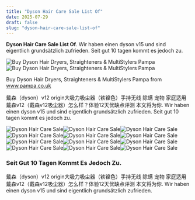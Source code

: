 ```yaml
---
title: "Dyson Hair Care Sale List Of"
date: 2025-07-29
draft: false
slug: "dyson-hair-care-sale-list-of" 
---
```


**Dyson Hair Care Sale List Of**. Wir haben einen dyson v15 und sind eigentlich grundsätzlich zufrieden. Seit gut 10 tagen kommt es jedoch zu.

![Buy Dyson Hair Dryers, Straighteners & MultiStylers Pampa](https://www.pampa.co.uk/media/wysiwyg/Hero-Banner_3.jpg)![Buy Dyson Hair Dryers, Straighteners & MultiStylers Pampa](https://www.pampa.co.uk/media/wysiwyg/Hero-Banner_3.jpg)

Buy Dyson Hair Dryers, Straighteners & MultiStylers Pampa from www.pampa.co.uk

戴森（dyson）v12 origin大吸力吸尘器（铁镍色）手持无线 除螨 宠物 家庭适用 戴森v12（戴森v12吸尘器）怎么样？体验12天优缺点评测 本文将为你. Wir haben einen dyson v15 und sind eigentlich grundsätzlich zufrieden. Seit gut 10 tagen kommt es jedoch zu.

![Dyson Hair Care Sale ](https://pisces.bbystatic.com/image2/BestBuy_US/images/products/6362/6362525_sd.jpg " Dyson Hair Dryer Sale Qvc at Brown blog")![Dyson Hair Care Sale ](https://www.syracuse.com/resizer/v2/TXAACKOPUJBTLABV5OMRWNQVBQ.png?auth=36c154444bcd51108ae1d50510b24185d70f544ccfd87191daabe347f3650df3&width=1280&quality=90 " Walmart has Dyson Hair Tools on sale starting at 180 today Save up")![Dyson Hair Care Sale ](https://dyson-h.assetsadobe2.com/is/image/content/dam/dyson/leap-petite-global/markets/singapore/products/hair-care/airwrap/395906-01-wa-min.png?fmt=png-alpha&scl=1&fmt=png-alpha " Dyson Airwrap™ multistyler Complete Long Blue/copper")![Dyson Hair Care Sale ](https://sellmydyson.co.uk/yzinsopo/2023/07/1623911528_1618373030_1605771587_1605607875_1605607643_haircare_8d2c7b6b-2e62-4349-bd83-533c992de39a-scaled-e1689250859514.webp " Sell My Dyson Cash for your Dyson")![Dyson Hair Care Sale ](https://www.frugalhotspot.com/wp-content/uploads/2023/08/Costco-Display-Dyson-Supersonic-Hair-Dryer-with-stand-and-attachments-Costco-Item-1749064-768x592.jpg " Dyson Supersonic Hair Dryer + Stand Costco Sale!")![Dyson Hair Care Sale ](https://dyson-h.assetsadobe2.com/is/image/content/dam/dyson/leap-petite-global/campaigns/hair-care/q4-gifting/2022/pdp/aw/gallery/PDP-Gallery-3-AW-Full-Product-Complete-Case.jpg?&cropPathE=desktop&fit=stretch,1&fmt=pjpeg&wid=1920 " Dyson Airwrap™ multistyler Complete (Vinca blue/Rosé) Dyson Australia")![Dyson Hair Care Sale ](https://m.media-amazon.com/images/I/611f7FPtc3L._AC_SL1500_.jpg " Buy Dysons Airwrap Complete Styler for Multiple Hair Types and Styles")![Dyson Hair Care Sale ](https://dyson-h.assetsadobe2.com/is/image/content/dam/dyson/leap-petite-global/products/personal-care/556b/variant-page/556B_605B_Personalcare-Pro-VariantPDP-Featurettes-Module-Haircare-category3.jpg?$responsive$&cropPathE=desktop&fit=stretch,1&wid=1920 " Dyson Corrale™ Straightener For Stylists Buy Now Pay Later Dyson")![Dyson Hair Care Sale ](https://preview.redd.it/dyson-hair-dryer-and-hair-curler-for-sale-v0-o3clvn6k9ekb1.jpg?width=1080&crop=smart&auto=webp&s=67305d14304cc97c3aa63b7242a9c6eb596e6996 " Dyson hair dryer and hair curler for sale r/Dysonairwrap")![Dyson Hair Care Sale ](https://www.pampa.co.uk/media/wysiwyg/Hero-Banner_3.jpg " Buy Dyson Hair Dryers, Straighteners & MultiStylers Pampa")![Dyson Hair Care Sale ](https://dyson-h.assetsadobe2.com/is/image/content/dam/dyson/leap-petite-global/products/personal-care/605c/overview/605C-Overview-Haircare-Category.jpg?$responsive$&cropPathE=desktop&fit=stretch,1&wid=1920 " Supersonic Hair Blow Dryer Dyson India")![Dyson Hair Care Sale ](https://storage.googleapis.com/dyson-hair/dyson-supersonic-hair-dryer/img/dysonsupersonichairdryer3.webp " dyson supersonic hair dryer sale")

### Seit Gut 10 Tagen Kommt Es Jedoch Zu.

戴森（dyson）v12 origin大吸力吸尘器（铁镍色）手持无线 除螨 宠物 家庭适用 戴森v12（戴森v12吸尘器）怎么样？体验12天优缺点评测 本文将为你. Wir haben einen dyson v15 und sind eigentlich grundsätzlich zufrieden.